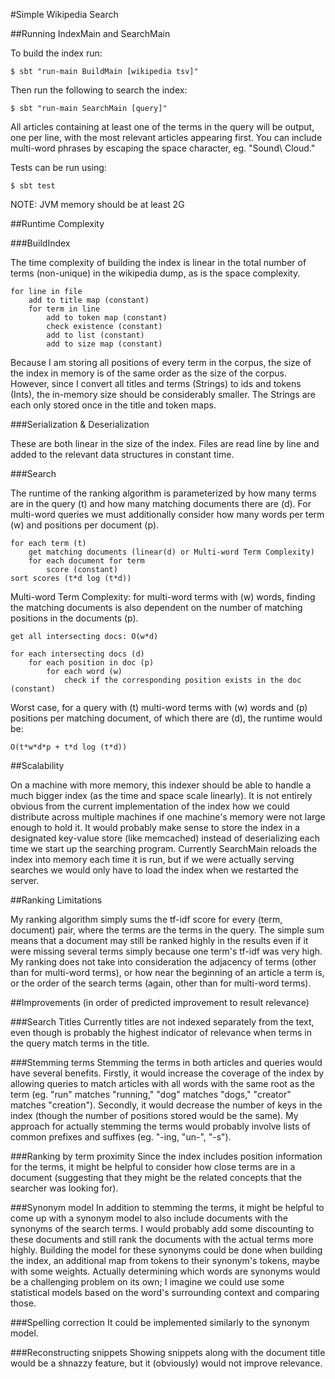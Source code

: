 #Simple Wikipedia Search

##Running IndexMain and SearchMain

To build the index run:

~~~
$ sbt "run-main BuildMain [wikipedia tsv]"
~~~

Then run the following to search the index:

~~~
$ sbt "run-main SearchMain [query]"
~~~

All articles containing at least one of the terms in the query will be output, one per line, with the most relevant articles appearing first. You can include multi-word phrases by escaping the space character, eg. "Sound\ Cloud."

Tests can be run using:

~~~
$ sbt test
~~~

NOTE: JVM memory should be at least 2G


##Runtime Complexity

###BuildIndex

The time complexity of building the index is linear in the total number of terms (non-unique) in the wikipedia dump, as is the space complexity.

~~~
for line in file
    add to title map (constant)
    for term in line
        add to token map (constant)
        check existence (constant)
        add to list (constant)
        add to size map (constant)
~~~

Because I am storing all positions of every term in the corpus, the size of the index in memory is of the same order as the size of the corpus. However, since I convert all titles and terms (Strings) to ids and tokens (Ints), the in-memory size should be considerably smaller. The Strings are each only stored once in the title and token maps.

###Serialization & Deserialization

These are both linear in the size of the index. Files are read line by line and added to the relevant data structures in constant time.

###Search

The runtime of the ranking algorithm is parameterized by how many terms are in the query (t) and how many matching documents there are (d). For multi-word queries we must additionally consider how many words per term (w) and positions per document (p).

~~~
for each term (t)
    get matching documents (linear(d) or Multi-word Term Complexity)
    for each document for term
        score (constant)
sort scores (t*d log (t*d))
~~~

Multi-word Term Complexity: for multi-word terms with (w) words, finding the matching documents is also dependent on the number of matching positions in the documents (p).

~~~
get all intersecting docs: O(w*d)

for each intersecting docs (d)
    for each position in doc (p)
        for each word (w)
            check if the corresponding position exists in the doc (constant)
~~~

Worst case, for a query with (t) multi-word terms with (w) words and (p) positions per matching document, of which there are (d), the runtime would be:

~~~
O(t*w*d*p + t*d log (t*d))
~~~

##Scalability

On a machine with more memory, this indexer should be able to handle a much bigger index (as the time and space scale linearly). It is not entirely obvious from the current implementation of the index how we could distribute across multiple machines if one machine's memory were not large enough to hold it. It would probably make sense to store the index in a designated key-value store (like memcached) instead of deserializing each time we start up the searching program. Currently SearchMain reloads the index into memory each time it is run, but if we were actually serving searches we would only have to load the index when we restarted the server.

##Ranking Limitations

My ranking algorithm simply sums the tf-idf score for every (term, document) pair, where the terms are the terms in the query. The simple sum means that a document may still be ranked highly in the results even if it were missing several terms simply because one term's tf-idf was very high. My ranking does not take into consideration the adjacency of terms (other than for multi-word terms), or how near the beginning of an article a term is, or the order of the search terms (again, other than for multi-word terms).


##Improvements (in order of predicted improvement to result relevance)

###Search Titles
Currently titles are not indexed separately from the text, even though is probably the highest indicator of relevance when terms in the query match terms in the title.

###Stemming terms
Stemming the terms in both articles and queries would have several benefits. Firstly, it would increase the coverage of the index by allowing queries to match articles with all words with the same root as the term (eg. "run" matches "running," "dog" matches "dogs," "creator" matches "creation"). Secondly, it would decrease the number of keys in the index (though the number of positions stored would be the same). My approach for actually stemming the terms would probably involve lists of common prefixes and suffixes (eg. "-ing, "un-", "-s").

###Ranking by term proximity
Since the index includes position information for the terms, it might be helpful to consider how close terms are in a document (suggesting that they might be the related concepts that the searcher was looking for).

###Synonym model
In addition to stemming the terms, it might be helpful to come up with a synonym model to also include documents with the synonyms of the search terms. I would probably add some discounting to these documents and still rank the documents with the actual terms more highly. Building the model for these synonyms could be done when building the index, an additional map from tokens to their synonym's tokens, maybe with some weights. Actually determining which words are synonyms would be a challenging problem on its own; I imagine we could use some statistical models based on the word's surrounding context and comparing those.

###Spelling correction
It could be implemented similarly to the synonym model.

###Reconstructing snippets
Showing snippets along with the document title would be a shnazzy feature, but it (obviously) would not improve relevance.
